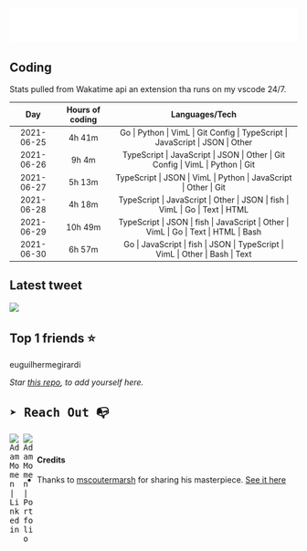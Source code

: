
![test image size](/assets/welcome_message.gif)

## Coding
Stats pulled from Wakatime api an extension tha runs on my vscode 24/7.

|Day|Hours of coding|Languages/Tech|
|:-:|:-:|:-:|
|2021-06-25|4h 41m|Go &#124; Python &#124; VimL &#124; Git Config &#124; TypeScript &#124; JavaScript &#124; JSON &#124; Other|
|2021-06-26|9h 4m|TypeScript &#124; JavaScript &#124; JSON &#124; Other &#124; Git Config &#124; VimL &#124; Python &#124; Git|
|2021-06-27|5h 13m|TypeScript &#124; JSON &#124; VimL &#124; Python &#124; JavaScript &#124; Other &#124; Git|
|2021-06-28|4h 18m|TypeScript &#124; JavaScript &#124; Other &#124; JSON &#124; fish &#124; VimL &#124; Go &#124; Text &#124; HTML|
|2021-06-29|10h 49m|TypeScript &#124; JSON &#124; fish &#124; JavaScript &#124; Other &#124; VimL &#124; Go &#124; Text &#124; HTML &#124; Bash|
|2021-06-30|6h 57m|Go &#124; JavaScript &#124; fish &#124; JSON &#124; TypeScript &#124; VimL &#124; Other &#124; Bash &#124; Text|

## Latest tweet
[<img src="<tweet-image-url>" width="400">](<tweet-url>)

## Top 1 friends ⭐️
euguilhermegirardi

*Star [this repo](https://github.com/AdamMomen/AdamMomen), to add yourself here.*


<samp>

## ➤ Reach Out :mailbox_with_no_mail:

>
  <a href="https://www.linkedin.com/in/adam-momen-99596275/">
     <img align="left" alt="Adam Momen | Linkedin" width="24px" src="./assets/Linkedin.svg" />
   </a>

   <a href="https://adammomen.com/">
     <img align="left" alt="Adam Momen | Portfolio" width="24px" src="./assets/web.svg" />
   </a>

</samp>

<br>

#### Credits
* Thanks to [mscoutermarsh](https://github.com/mscoutermarsh) for sharing his masterpiece. [See it here](https://github.com/mscoutermarsh/mscoutermarsh)